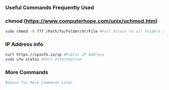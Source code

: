 ### Useful Commands Frequently Used
### chmod (https://www.computerhope.com/unix/uchmod.htm)
```sh
sudo chmod -R 777 /Path/To/Folder/Or/File #Full Access to all Folders and Files in Path
```
### IP Address info
```sh
curl https://ipinfo.io/ip #Public IP Address
sudo ufw status #Port Infortmation
```
### More Commands
```sh
#Space for More Commands Later
```

